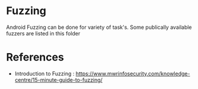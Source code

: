 # Fuzzing

Android Fuzzing can be done for variety of task's.
Some publically available fuzzers are listed in this folder


# References

* Introduction to Fuzzing : https://www.mwrinfosecurity.com/knowledge-centre/15-minute-guide-to-fuzzing/